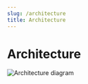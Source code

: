```yaml
---
slug: /architecture
title: Architecture
---
```


# Architecture

![Architecture diagram](/architecture.svg)

